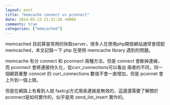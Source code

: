 ```yaml
---
layout: post
title: "memcache connect vs pconnect"
date: 2014-05-23 21:31:20 +0800
comments: true
categories: ["memcached"]
---
```


memcached 目前算是常用的快取server，很多人在使用php開發網站通常會搭配memcached，本文記錄一下
php 在使用 memcache library 遇到的問題。

<!-- more -->

memcache 有分 connect 和 pconnect 兩種方法，但是 connect 會斷掉連線，而 pconnect 會將連接持久化，從curr_connections可以看出
兩者的不同，同一個網頁重整 conncet 的 curr_connections 數值不會一直增加，但是 pconnet 會上升到一個上限。

但是在網路上有看到人說 fastcgi方式用長連接是無效的，這邊還需要了解關於pconnect是如何實作的，似乎是用 zend_list_insert 實作的。